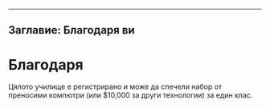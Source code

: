 * * *

## Заглавие: Благодаря ви

# Благодаря

Цялото училище е регистрирано и може да спечели набор от преносими компютри (или $10,000 за други технологии) за един клас.